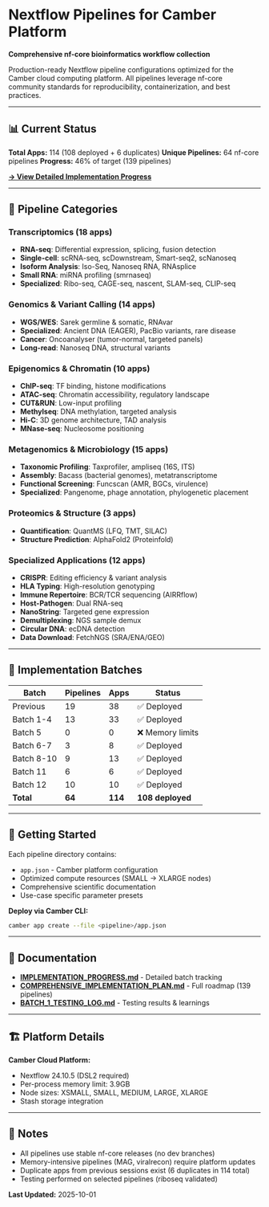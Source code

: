 # Nextflow Pipelines for Camber Platform

**Comprehensive nf-core bioinformatics workflow collection**

Production-ready Nextflow pipeline configurations optimized for the Camber cloud computing platform. All pipelines leverage nf-core community standards for reproducibility, containerization, and best practices.

---

## 📊 Current Status

**Total Apps:** 114 (108 deployed + 6 duplicates)
**Unique Pipelines:** 64 nf-core pipelines
**Progress:** 46% of target (139 pipelines)

[**→ View Detailed Implementation Progress**](IMPLEMENTATION_PROGRESS.md)

---

## 🔬 Pipeline Categories

### Transcriptomics (18 apps)
- **RNA-seq**: Differential expression, splicing, fusion detection
- **Single-cell**: scRNA-seq, scDownstream, Smart-seq2, scNanoseq
- **Isoform Analysis**: Iso-Seq, Nanoseq RNA, RNAsplice
- **Small RNA**: miRNA profiling (smrnaseq)
- **Specialized**: Ribo-seq, CAGE-seq, nascent, SLAM-seq, CLIP-seq

### Genomics & Variant Calling (14 apps)
- **WGS/WES**: Sarek germline & somatic, RNAvar
- **Specialized**: Ancient DNA (EAGER), PacBio variants, rare disease
- **Cancer**: Oncoanalyser (tumor-normal, targeted panels)
- **Long-read**: Nanoseq DNA, structural variants

### Epigenomics & Chromatin (10 apps)
- **ChIP-seq**: TF binding, histone modifications
- **ATAC-seq**: Chromatin accessibility, regulatory landscape
- **CUT&RUN**: Low-input profiling
- **Methylseq**: DNA methylation, targeted analysis
- **Hi-C**: 3D genome architecture, TAD analysis
- **MNase-seq**: Nucleosome positioning

### Metagenomics & Microbiology (15 apps)
- **Taxonomic Profiling**: Taxprofiler, ampliseq (16S, ITS)
- **Assembly**: Bacass (bacterial genomes), metatranscriptome
- **Functional Screening**: Funcscan (AMR, BGCs, virulence)
- **Specialized**: Pangenome, phage annotation, phylogenetic placement

### Proteomics & Structure (3 apps)
- **Quantification**: QuantMS (LFQ, TMT, SILAC)
- **Structure Prediction**: AlphaFold2 (Proteinfold)

### Specialized Applications (12 apps)
- **CRISPR**: Editing efficiency & variant analysis
- **HLA Typing**: High-resolution genotyping
- **Immune Repertoire**: BCR/TCR sequencing (AIRRflow)
- **Host-Pathogen**: Dual RNA-seq
- **NanoString**: Targeted gene expression
- **Demultiplexing**: NGS sample demux
- **Circular DNA**: ecDNA detection
- **Data Download**: FetchNGS (SRA/ENA/GEO)

---

## 🎯 Implementation Batches

| Batch | Pipelines | Apps | Status |
|-------|-----------|------|--------|
| Previous | 19 | 38 | ✅ Deployed |
| Batch 1-4 | 13 | 33 | ✅ Deployed |
| Batch 5 | 0 | 0 | ❌ Memory limits |
| Batch 6-7 | 3 | 8 | ✅ Deployed |
| Batch 8-10 | 9 | 13 | ✅ Deployed |
| Batch 11 | 6 | 6 | ✅ Deployed |
| Batch 12 | 10 | 10 | ✅ Deployed |
| **Total** | **64** | **114** | **108 deployed** |

---

## 🚀 Getting Started

Each pipeline directory contains:
- `app.json` - Camber platform configuration
- Optimized compute resources (SMALL → XLARGE nodes)
- Comprehensive scientific documentation
- Use-case specific parameter presets

**Deploy via Camber CLI:**
```bash
camber app create --file <pipeline>/app.json
```

---

## 📖 Documentation

- **[IMPLEMENTATION_PROGRESS.md](IMPLEMENTATION_PROGRESS.md)** - Detailed batch tracking
- **[COMPREHENSIVE_IMPLEMENTATION_PLAN.md](COMPREHENSIVE_IMPLEMENTATION_PLAN.md)** - Full roadmap (139 pipelines)
- **[BATCH_1_TESTING_LOG.md](BATCH_1_TESTING_LOG.md)** - Testing results & learnings

---

## 🏗️ Platform Details

**Camber Cloud Platform:**
- Nextflow 24.10.5 (DSL2 required)
- Per-process memory limit: 3.9GB
- Node sizes: XSMALL, SMALL, MEDIUM, LARGE, XLARGE
- Stash storage integration

---

## 📝 Notes

- All pipelines use stable nf-core releases (no dev branches)
- Memory-intensive pipelines (MAG, viralrecon) require platform updates
- Duplicate apps from previous sessions exist (6 duplicates in 114 total)
- Testing performed on selected pipelines (riboseq validated)

**Last Updated:** 2025-10-01
